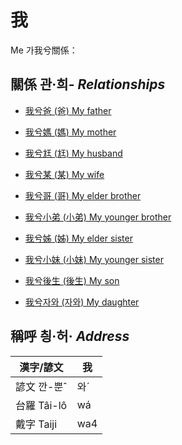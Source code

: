 # 我
Me
가我兮關係：

## 關係 관·희- _Relationships_

- [我兮爸 (爸) My father](member2.md)

- [我兮媽 (媽) My mother](member3.md)

- [我兮尪 (尪) My husband](member17.md)

- [我兮某 (某) My wife](member18.md)

- [我兮哥 (哥) My elder brother](member4.md)

- [我兮小弟 (小弟) My younger brother](member6.md)

- [我兮姊 (姊) My elder sister](member5.md)

- [我兮小妹 (小妹) My younger sister](member7.md)

- [我兮後生 (後生) My son](member19.md)

- [我兮자와 (자와) My daughter](member20.md)



## 稱呼 칑·허· _Address_

漢字/諺文 | 我
--- | ---
諺文 깐-뿐ˆ | 와ˊ
台羅 Tâi-lô | wá
戴字 Taiji | wa4


